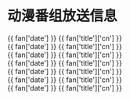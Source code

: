 <script setup>
import { ref } from 'vue'
import { ElTabs,ElTabPane,ElSkeleton,ElTag } from 'element-plus'
import 'element-plus/es/components/tabs/style/css'
import 'element-plus/es/components/tab-pane/style/css'
import 'element-plus/es/components/skeleton/style/css'
import 'element-plus/es/components/tag/style/css'

const bangumi_list = ref()

fetch('https://api.okmiku.com/bangumi_list', { method : "post" })
  .then(res => res.json())
  .then(data => {
    bangumi_list.value = data.data
  })
</script>

# 动漫番组放送信息

<el-skeleton :rows="10" animated  v-if="!bangumi_list"/>
<el-tabs v-else>
  <el-tab-pane label="周一">
    <div v-for="fan in bangumi_list['一']">
      <el-tag effect="dark">{{ fan['date'] }}</el-tag>
      {{ fan['title']['cn'] }} 
    </div>
  </el-tab-pane>
  <el-tab-pane label="周二">
    <div v-for="fan in bangumi_list['二']">
      <el-tag effect="dark">{{ fan['date'] }}</el-tag>
      {{ fan['title']['cn'] }} 
    </div>
  </el-tab-pane>
  <el-tab-pane label="周三">
    <div v-for="fan in bangumi_list['三']">
      <el-tag effect="dark">{{ fan['date'] }}</el-tag>
      {{ fan['title']['cn'] }} 
    </div>
  </el-tab-pane>
  <el-tab-pane label="周四">
    <div v-for="fan in bangumi_list['四']">
      <el-tag effect="dark">{{ fan['date'] }}</el-tag>
      {{ fan['title']['cn'] }} 
    </div>
  </el-tab-pane>
  <el-tab-pane label="周五">
    <div v-for="fan in bangumi_list['五']">
      <el-tag effect="dark">{{ fan['date'] }}</el-tag>
      {{ fan['title']['cn'] }} 
    </div>
  </el-tab-pane>
  <el-tab-pane label="周六">
    <div v-for="fan in bangumi_list['六']">
      <el-tag effect="dark">{{ fan['date'] }}</el-tag>
      {{ fan['title']['cn'] }} 
    </div>
  </el-tab-pane>
  <el-tab-pane label="周日">
    <div v-for="fan in bangumi_list['日']">
      <el-tag effect="dark">{{ fan['date'] }}</el-tag>
      {{ fan['title']['cn'] }} 
    </div>
  </el-tab-pane>
</el-tabs>
